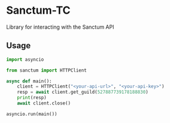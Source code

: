 # Sanctum-TC

Library for interacting with the Sanctum API


## Usage

```py
import asyncio

from sanctum import HTTPClient

async def main():
    client = HTTPClient("<your-api-url>", "<your-api-key>")
    resp = await client.get_guild(527887739178188830)
    print(resp)
    await client.close()

asyncio.run(main())
```